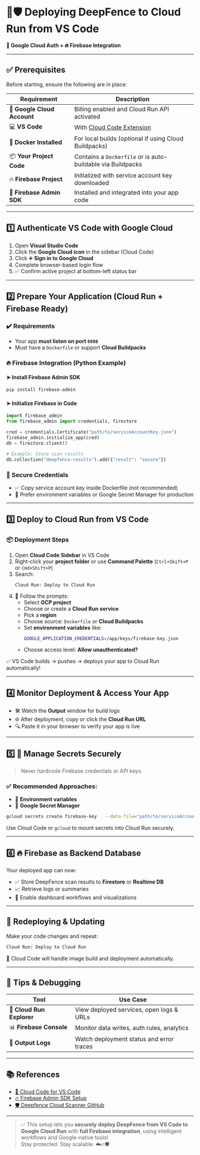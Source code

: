 
# 🚀🛡️ Deploying DeepFence to Cloud Run from VS Code  
**🔐 Google Cloud Auth + 🔥 Firebase Integration**

---

## ✅ Prerequisites

Before starting, ensure the following are in place:

| Requirement               | Description                                                                 |
|---------------------------|-----------------------------------------------------------------------------|
| 🏦 **Google Cloud Account** | Billing enabled and Cloud Run API activated                                  |
| 💻 **VS Code**             | With [Cloud Code Extension](https://cloud.google.com/code/docs/vscode)      |
| 🐳 **Docker Installed**    | For local builds (optional if using Cloud Buildpacks)                        |
| 📦 **Your Project Code**   | Contains a `Dockerfile` or is auto-buildable via Buildpacks                 |
| 🔥 **Firebase Project**    | Initialized with service account key downloaded                            |
| 🔐 **Firebase Admin SDK**  | Installed and integrated into your app code                                 |

---

## 1️⃣ Authenticate VS Code with Google Cloud

1. Open **Visual Studio Code**  
2. Click the **Google Cloud icon** in the sidebar (Cloud Code)  
3. Click ➕ **Sign in to Google Cloud**  
4. Complete browser-based login flow  
5. ✅ Confirm active project at bottom-left status bar

---

## 2️⃣ Prepare Your Application (Cloud Run + Firebase Ready)

### ✔️ Requirements
- Your app **must listen on port `8080`**
- Must have a `Dockerfile` or support **Cloud Buildpacks**

### 🔥 Firebase Integration (Python Example)

#### ➤ Install Firebase Admin SDK
```bash
pip install firebase-admin
```

#### ➤ Initialize Firebase in Code
```python
import firebase_admin
from firebase_admin import credentials, firestore

cred = credentials.Certificate("path/to/serviceAccountKey.json")
firebase_admin.initialize_app(cred)
db = firestore.client()

# Example: Store scan results
db.collection("deepfence-results").add({"result": "secure"})
```

### 🔐 Secure Credentials
- ✅ Copy service account key inside Dockerfile (not recommended)  
- 🌿 Prefer environment variables or Google Secret Manager for production

---

## 3️⃣ Deploy to Cloud Run from VS Code

### 📦 Deployment Steps

1. Open **Cloud Code Sidebar** in VS Code  
2. Right-click your **project folder** or use **Command Palette** (`Ctrl+Shift+P` or `Cmd+Shift+P`)  
3. Search:  
   ```
   Cloud Run: Deploy to Cloud Run
   ```
4. 🧭 Follow the prompts:
   - Select **GCP project**
   - Choose or create a **Cloud Run service**
   - Pick a **region**
   - Choose source: `Dockerfile` or **Cloud Buildpacks**
   - Set **environment variables** like:
     ```bash
     GOOGLE_APPLICATION_CREDENTIALS=/app/keys/firebase-key.json
     ```
   - Choose access level: **Allow unauthenticated?**

✅ VS Code builds → pushes → deploys your app to Cloud Run automatically!

---

## 4️⃣ Monitor Deployment & Access Your App

- 🛠️ Watch the **Output** window for build logs
- 🌐 After deployment, copy or click the **Cloud Run URL**
- 🔍 Paste it in your browser to verify your app is live

---

## 5️⃣ 🔐 Manage Secrets Securely

> Never hardcode Firebase credentials or API keys.

### ✅ Recommended Approaches:
- 🌿 **Environment variables**
- 🔐 **Google Secret Manager**
```bash
gcloud secrets create firebase-key   --data-file="path/to/serviceAccountKey.json"
```

Use Cloud Code or `gcloud` to mount secrets into Cloud Run securely.

---

## 6️⃣ 🔥 Firebase as Backend Database

Your deployed app can now:

- ✅ Store DeepFence scan results to **Firestore** or **Realtime DB**
- 📈 Retrieve logs or summaries
- 🔄 Enable dashboard workflows and visualizations

---

## 🔄 Redeploying & Updating

Make your code changes and repeat:

```bash
Cloud Run: Deploy to Cloud Run
```

🧠 Cloud Code will handle image build and deployment automatically.

---

## 📝 Tips & Debugging

| Tool                   | Use Case                                   |
|------------------------|--------------------------------------------|
| 🔭 **Cloud Run Explorer** | View deployed services, open logs & URLs    |
| 📊 **Firebase Console**   | Monitor data writes, auth rules, analytics |
| 🧾 **Output Logs**        | Watch deployment status and error traces   |

---

## 📚 References

- [🔧 Cloud Code for VS Code](https://cloud.google.com/code/docs/vscode)  
- [🔥 Firebase Admin SDK Setup](https://firebase.google.com/docs/admin/setup)  
- [🛡️ Deepfence Cloud Scanner GitHub](https://github.com/deepfence/)

---

> ✅ This setup lets you **securely deploy DeepFence from VS Code to Google Cloud Run** with **full Firebase integration**, using intelligent workflows and Google-native tools!  
> Stay protected. Stay scalable. ☁️🔥🛡️

